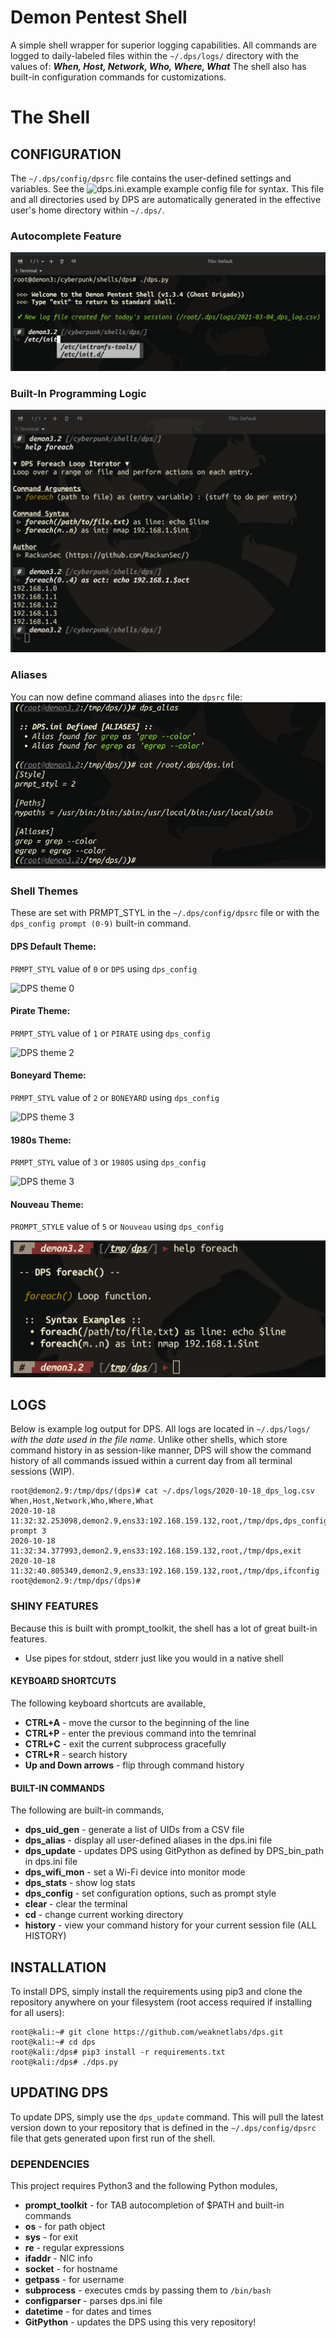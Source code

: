 # Demon Pentest Shell
A simple shell wrapper for superior logging capabilities. All commands are logged to daily-labeled files within the ```~/.dps/logs/``` directory with the values of:
***When, Host, Network, Who, Where, What*** The shell also has built-in configuration commands for customizations.
# The Shell
## CONFIGURATION
The `~/.dps/config/dpsrc` file contains the user-defined settings and variables. See the ![dps.ini.example](dps.ini.example) example config file for syntax. This file and all directories used by DPS are automatically generated in the effective user's home directory within `~/.dps/`.
### Autocomplete Feature
![Screenshot of auto-complete text](images/screenshots/autocomplete.png)
### Built-In Programming Logic
![foreach() function screenshot](images/screenshots/foreach.png)
### Aliases
You can now define command aliases into the `dpsrc` file:
![DPS Aliases](images/screenshots/aliases.png)
### Shell Themes
These are set with PRMPT_STYL in the `~/.dps/config/dpsrc` file or with the `dps_config prompt (0-9)` built-in command.
#### DPS Default Theme:
`PRMPT_STYL` value of `0` or `DPS` using `dps_config`

![DPS theme 0](images/screenshots/dps_0.png)
#### Pirate Theme:
`PRMPT_STYL` value of `1` or `PIRATE` using `dps_config`

![DPS theme 2](images/screenshots/pirate_1.png)
#### Boneyard Theme:
`PRMPT_STYL` value of `2` or `BONEYARD` using `dps_config`

![DPS theme 3](images/screenshots/boneyard_new_2.png)
#### 1980s Theme:
`PRMPT_STYL` value of `3` or `1980S` using `dps_config`

![DPS theme 3](images/screenshots/1980s_3.png)

#### Nouveau Theme:
`PROMPT_STYLE` value of `5` or `Nouveau` using `dps_config`

![DPS_theme_5](images/screenshots/nouveau-screenshot-2.png)

## LOGS
Below is example log output for DPS. All logs are located in `~/.dps/logs/` _with the date used in the file name_. Unlike other shells, which store command history in as session-like manner, DPS will show the command history of all commands issued within a current day from all terminal sessions (WIP).
```
root@demon2.9:/tmp/dps/(dps)# cat ~/.dps/logs/2020-10-18_dps_log.csv                                         
When,Host,Network,Who,Where,What
2020-10-18 11:32:32.253098,demon2.9,ens33:192.168.159.132,root,/tmp/dps,dps_config prompt 3
2020-10-18 11:32:34.377993,demon2.9,ens33:192.168.159.132,root,/tmp/dps,exit
2020-10-18 11:32:40.805349,demon2.9,ens33:192.168.159.132,root,/tmp/dps,ifconfig
root@demon2.9:/tmp/dps/(dps)#                                                                           
```
### SHINY FEATURES
Because this is built with prompt_toolkit, the shell has a lot of great built-in features.
* Use pipes for stdout, stderr just like you would in a native shell
#### KEYBOARD SHORTCUTS
The following keyboard shortcuts are available,
* **CTRL+A** - move the cursor to the beginning of the line
* **CTRL+P** - enter the previous command into the temrinal
* **CTRL+C** - exit the current subprocess gracefully
* **CTRL+R** - search history
* **Up and Down arrows** - flip through command history
#### BUILT-IN COMMANDS
The following are built-in commands,
* **dps_uid_gen** - generate a list of UIDs from a CSV file
* **dps_alias** - display all user-defined aliases in the dps.ini file
* **dps_update** - updates DPS using GitPython as defined by DPS_bin_path in dps.ini file
* **dps_wifi_mon** - set a Wi-Fi device into monitor mode
* **dps_stats** - show log stats
* **dps_config** - set configuration options, such as prompt style
* **clear** - clear the terminal
* **cd** - change current working directory
* **history** - view your command history for your current session file (ALL HISTORY)

## INSTALLATION
To install DPS, simply install the requirements using pip3 and clone the repository anywhere on your filesystem (root access required if installing for all users):
```
root@kali:~# git clone https://github.com/weaknetlabs/dps.git
root@kali:~# cd dps
root@kali:/dps# pip3 install -r requirements.txt
root@kali:/dps# ./dps.py
```
## UPDATING DPS
To update DPS, simply use the `dps_update` command. This will pull the latest version down to your repository that is defined in the `~/.dps/config/dpsrc` file that gets generated upon first run of the shell.

### DEPENDENCIES
This project requires Python3 and the following Python modules,
* **prompt_toolkit** - for TAB autocompletion of $PATH and built-in commands
* **os** - for path object
* **sys** - for exit
* **re** - regular expressions
* **ifaddr** - NIC info
* **socket** - for hostname
* **getpass** - for username
* **subprocess** - executes cmds by passing them to `/bin/bash`
* **configparser** - parses dps.ini file
* **datetime** - for dates and times
* **GitPython** - updates the DPS using this very repository!
